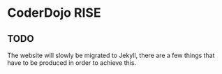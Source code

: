 # CoderDojo RISE

## TODO

The website will slowly be migrated to Jekyll, there are a few things that have to be produced in order to achieve this.
